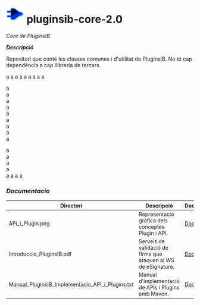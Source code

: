 # ![Logo](https://github.com/GovernIB/maven/raw/binaris/pluginsib/projectinfo_Attachments/icon.jpg) pluginsib-core-2.0
*Core de PluginsIB*

***Descripció***

Repositori que conté les classes comunes i d'utilitat de PluginsIB. No té cap dependència a cap llibrería de tercers.



a
a
a
a
a
a
a
a
a

a<br/>
a<br/>
a<br/>
a<br/>
a<br/>
a<br/>
a<br/>
a<br/>
a<br/>

a<br/>
a<br/>
a<br/>
a<br/>
a
a
a
a


### ***Documentacio***

Directori | Descripció | Documentació
------------ | ------------- | -------------
API_i_Plugin.png | Representació gràfica dels conceptes Plugin i API. | [Document](./doc/API_i_Plugin.png)
Introduccio_PluginsIB.pdf | Serveis de validació de firma que ataquen al WS de eSignature. | [Document](./doc/Introduccio_PluginsIB.pdf)
Manual_PluginsIB_Implementacio_API_i_Plugins.txt | Manual d'implementació de APIs i Plugins amb Maven. | [Document](./doc/Manual_PluginsIB_Implementacio_API_i_Plugins.txt)


